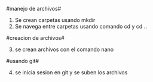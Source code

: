 #manejo de archivos#

1. Se crean carpetas usando mkdir
2. Se navega entre carpetas usando comando cd y cd ..

#creacion de archivos#

3. se crean archivos con el comando nano

#usando git#

4. se inicia sesion en git y se suben los archivos
